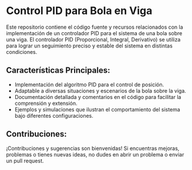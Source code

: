 # Control PID para Bola en Viga

Este repositorio contiene el código fuente y recursos relacionados con la implementación de un controlador PID para el sistema de una bola sobre una viga. El controlador PID (Proporcional, Integral, Derivativo) se utiliza para lograr un seguimiento preciso y estable del sistema en distintas condiciones.

## Características Principales:

- Implementación del algoritmo PID para el control de posición.
- Adaptable a diversas situaciones y escenarios de la bola sobre la viga.
- Documentación detallada y comentarios en el código para facilitar la comprensión y extensión.
- Ejemplos y simulaciones que ilustran el comportamiento del sistema bajo diferentes configuraciones.

## Contribuciones:

¡Contribuciones y sugerencias son bienvenidas! Si encuentras mejoras, problemas o tienes nuevas ideas, no dudes en abrir un problema o enviar un pull request.

